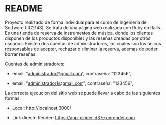 # README

Proyecto realizado de forma individual para el curso de Ingeniería de Sotfware (IIC2143). Se trata de una página web realizada con Ruby on Rails. Es una tienda de reserva de instrumentos de música, donde los clientes disponen de los productos disponibles y las reseñas creadas por otros usuarios. Existen dos cuentas de administradores, los cuales son los únicos responsables de aceptar, rechazar o eliminar la reserva, ademas de poder borrar reseñas.

Cuentas de administradores:
* email: "administrador@gmail.com", contraseña: "123456",

* email: "administrador1@gmail.com", contraseña: "123456",

La correcta ejecucion del sitio web se puede llevar a cabo de las siguientes formas:
- Local: http://localhost:3000/

- Link directo Render: https://app-render-d37e.onrender.com
  
